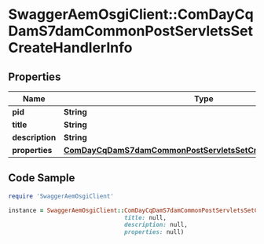 # SwaggerAemOsgiClient::ComDayCqDamS7damCommonPostServletsSetCreateHandlerInfo

## Properties

Name | Type | Description | Notes
------------ | ------------- | ------------- | -------------
**pid** | **String** |  | [optional] 
**title** | **String** |  | [optional] 
**description** | **String** |  | [optional] 
**properties** | [**ComDayCqDamS7damCommonPostServletsSetCreateHandlerProperties**](ComDayCqDamS7damCommonPostServletsSetCreateHandlerProperties.md) |  | [optional] 

## Code Sample

```ruby
require 'SwaggerAemOsgiClient'

instance = SwaggerAemOsgiClient::ComDayCqDamS7damCommonPostServletsSetCreateHandlerInfo.new(pid: null,
                                 title: null,
                                 description: null,
                                 properties: null)
```


